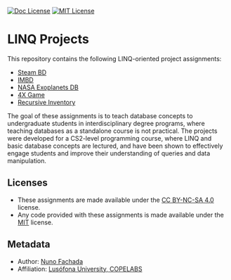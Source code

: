 <!--
LINQ Projects 2018-2024 (c) by Nuno Fachada

These project assignments are licensed under a
Creative Commons Attribution-NonCommercial-ShareAlike 4.0 International License.

You should have received a copy of the license along with this
work. If not, see <http://creativecommons.org/licenses/by-nc-sa/4.0/>.
-->

[![Doc License](https://img.shields.io/badge/license-CC&nbsp;BY&#8208;NC&#8208;SA&nbsp;4.0-green.svg)](https://creativecommons.org/licenses/by-nc-sa/4.0/)
[![MIT License](https://img.shields.io/badge/code&nbsp;license-MIT-yellowgreen.svg)](http://opensource.org/licenses/MIT)


# LINQ Projects

This repository contains the following LINQ-oriented project assignments:

- [Steam BD](steam)
- [IMBD](imdb)
- [NASA Exoplanets DB](nasaexo)
- [4X Game](4x)
- [Recursive Inventory](recinvent)

The goal of these assignments is to teach database concepts to undergraduate
students in interdisciplinary degree programs, where teaching databases as a
standalone course is not practical. The projects were developed for a CS2-level
programming course, where LINQ and basic database concepts are lectured, and
have been shown to effectively engage students and improve their understanding
of queries and data manipulation.

## Licenses

- These assignments are made available under the [CC BY-NC-SA 4.0] license.
- Any code provided with these assignments is made available under the [MIT]
  license.

## Metadata

- Author: [Nuno Fachada]
- Affiliation: [Lusófona University, COPELABS][ULHT]

[CC BY-NC-SA 4.0]:https://creativecommons.org/licenses/by-nc-sa/4.0/
[MIT]:http://opensource.org/licenses/MIT
[Nuno Fachada]:https://github.com/nunofachada
[ULHT]:https://www.ulusofona.pt/
